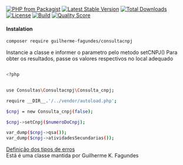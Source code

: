 [![PHP from Packagist](https://img.shields.io/packagist/php-v/Guilherme-fagundes/consultacnpj.svg?style=flat-square)](https://packagist.org/packages/Guilherme-fagundes/consultacnpj)
[![Latest Stable Version](https://poser.pugx.org/guilherme-fagundes/consultacnpj/v/stable)](https://packagist.org/packages/guilherme-fagundes/consultacnpj)
[![Total Downloads](https://poser.pugx.org/guilherme-fagundes/consultacnpj/downloads)](https://packagist.org/packages/guilherme-fagundes/consultacnpj)
[![License](https://poser.pugx.org/guilherme-fagundes/consultacnpj/license)](https://packagist.org/packages/guilherme-fagundes/consultacnpj)
[![Build](https://img.shields.io/scrutinizer/build/g/Guilherme-fagundes/Consulta_cnpj.svg?style=flat-square)](https://scrutinizer-ci.com/g/Guilherme-fagundes/consultacnpj)
[![Quality Score](https://img.shields.io/scrutinizer/g/Guilherme-fagundes/Consulta_cnpj.svg?style=flat-square)](https://scrutinizer-ci.com/g/Guilherme-fagundes/Consulta_cnpj)
#### Instalation

```sh
composer require guilherme-fagundes/consultacnpj
```

Instancie a classe e informer o parametro pelo metodo setCNPJ()
Para obter os resultados, passe os valores respectivos no local adequado


```sh

<?php


use Consultas\Consultacnpj\Consulta_cnpj;

require __DIR__.'/../vendor/autoload.php';

$cnpj = new Consulta_cnpj(false);

$cnpj->setCnpj($numeroDoCnpj);

var_dump($cnpj->qsa());
var_dump($cnpj->atividadesSecundarias());

```
[Definição dos tipos de erros](ERROS.md)<br>
Está é uma classe mantida por Guilherme K. Fagundes




